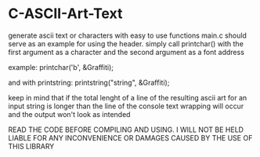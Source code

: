 # C-ASCII-Art-Text
generate ascii text or characters with easy to use functions
main.c should serve as an example for using the header.
simply call printchar() with the first argument as a character and the second argument as a font address

example: printchar('b', &Graffiti);

and with printstring:
printstring("string", &Graffiti);

keep in mind that if the total lenght of a line of the resulting ascii art for an input string is longer than the line of the console text wrapping will occur and the output won't look as intended

READ THE CODE BEFORE COMPILING AND USING. I WILL NOT BE HELD LIABLE FOR ANY INCONVENIENCE OR DAMAGES CAUSED BY THE USE OF THIS LIBRARY
